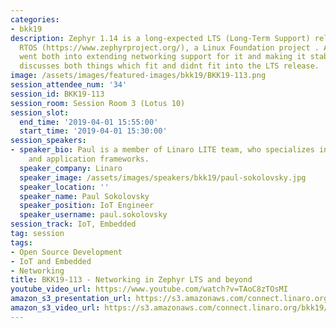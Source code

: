 ```yaml
---
categories:
- bkk19
description: Zephyr 1.14 is a long-expected LTS (Long-Term Support) release for Zephyr
  RTOS (https://www.zephyrproject.org/), a Linux Foundation project . A lot of effort
  went both into extending networking support for it and making it stable. This session
  discusses both things which fit and didnt fit into the LTS release.
image: /assets/images/featured-images/bkk19/BKK19-113.png
session_attendee_num: '34'
session_id: BKK19-113
session_room: Session Room 3 (Lotus 10)
session_slot:
  end_time: '2019-04-01 15:55:00'
  start_time: '2019-04-01 15:30:00'
session_speakers:
- speaker_bio: Paul is a member of Linaro LITE team, who specializes in networking
    and application frameworks.
  speaker_company: Linaro
  speaker_image: /assets/images/speakers/bkk19/paul-sokolovsky.jpg
  speaker_location: ''
  speaker_name: Paul Sokolovsky
  speaker_position: IoT Engineer
  speaker_username: paul.sokolovsky
session_track: IoT, Embedded
tag: session
tags:
- Open Source Development
- IoT and Embedded
- Networking
title: BKK19-113 - Networking in Zephyr LTS and beyond
youtube_video_url: https://www.youtube.com/watch?v=TAoC8zTOsMI
amazon_s3_presentation_url: https://s3.amazonaws.com/connect.linaro.org/bkk19/presentations/bkk19-113.pdf
amazon_s3_video_url: https://s3.amazonaws.com/connect.linaro.org/bkk19/videos/bkk19-113.mp4
---
```

